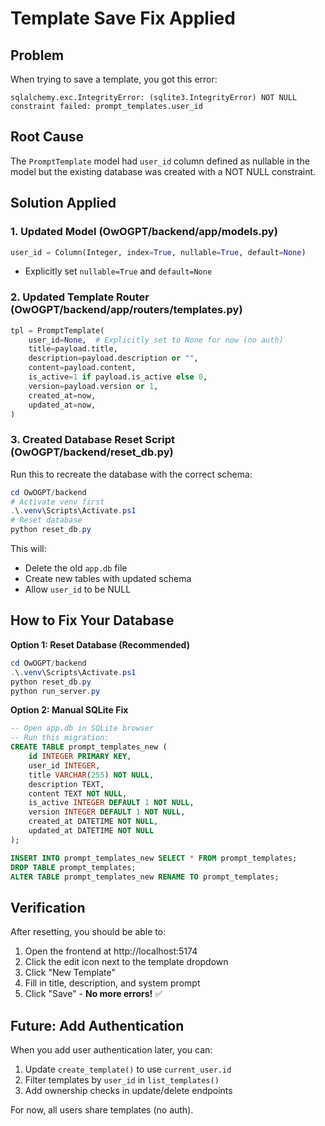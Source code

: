 # Template Save Fix Applied

## Problem
When trying to save a template, you got this error:
```
sqlalchemy.exc.IntegrityError: (sqlite3.IntegrityError) NOT NULL constraint failed: prompt_templates.user_id
```

## Root Cause
The `PromptTemplate` model had `user_id` column defined as nullable in the model but the existing database was created with a NOT NULL constraint.

## Solution Applied

### 1. Updated Model (OwOGPT/backend/app/models.py)
```python
user_id = Column(Integer, index=True, nullable=True, default=None)
```
- Explicitly set `nullable=True` and `default=None`

### 2. Updated Template Router (OwOGPT/backend/app/routers/templates.py)
```python
tpl = PromptTemplate(
    user_id=None,  # Explicitly set to None for now (no auth)
    title=payload.title,
    description=payload.description or "",
    content=payload.content,
    is_active=1 if payload.is_active else 0,
    version=payload.version or 1,
    created_at=now,
    updated_at=now,
)
```

### 3. Created Database Reset Script (OwOGPT/backend/reset_db.py)
Run this to recreate the database with the correct schema:

```powershell
cd OwOGPT/backend
# Activate venv first
.\.venv\Scripts\Activate.ps1
# Reset database
python reset_db.py
```

This will:
- Delete the old `app.db` file
- Create new tables with updated schema
- Allow `user_id` to be NULL

## How to Fix Your Database

**Option 1: Reset Database (Recommended)**
```powershell
cd OwOGPT/backend
.\.venv\Scripts\Activate.ps1
python reset_db.py
python run_server.py
```

**Option 2: Manual SQLite Fix**
```sql
-- Open app.db in SQLite browser
-- Run this migration:
CREATE TABLE prompt_templates_new (
    id INTEGER PRIMARY KEY,
    user_id INTEGER,
    title VARCHAR(255) NOT NULL,
    description TEXT,
    content TEXT NOT NULL,
    is_active INTEGER DEFAULT 1 NOT NULL,
    version INTEGER DEFAULT 1 NOT NULL,
    created_at DATETIME NOT NULL,
    updated_at DATETIME NOT NULL
);

INSERT INTO prompt_templates_new SELECT * FROM prompt_templates;
DROP TABLE prompt_templates;
ALTER TABLE prompt_templates_new RENAME TO prompt_templates;
```

## Verification

After resetting, you should be able to:
1. Open the frontend at http://localhost:5174
2. Click the edit icon next to the template dropdown
3. Click "New Template"
4. Fill in title, description, and system prompt
5. Click "Save" - **No more errors!** ✅

## Future: Add Authentication

When you add user authentication later, you can:
1. Update `create_template()` to use `current_user.id`
2. Filter templates by `user_id` in `list_templates()`
3. Add ownership checks in update/delete endpoints

For now, all users share templates (no auth).

